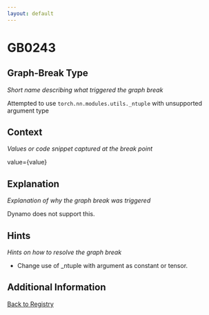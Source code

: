 ```yaml
---
layout: default
---
```

# GB0243

## Graph-Break Type
*Short name describing what triggered the graph break*

Attempted to use `torch.nn.modules.utils._ntuple` with unsupported argument type

## Context
*Values or code snippet captured at the break point*

value={value}

## Explanation
*Explanation of why the graph break was triggered*

Dynamo does not support this.

## Hints
*Hints on how to resolve the graph break*

- Change use of _ntuple with argument as constant or tensor.


## Additional Information

<!-- ADDITIONAL INFORMATION START - Add custom information below this line -->

<!-- ADDITIONAL INFORMATION END -->

[Back to Registry](../index.html)
